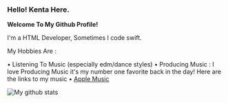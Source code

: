 ### **Hello! Kenta Here.**

**Welcome To My Github Profile!**
  
  I'm a HTML Developer, Sometimes I code swift.
  
  My Hobbies Are :
  
   • Listening To Music (especially edm/dance styles)
   • Producing Music : I love Producing Music it's my number one favorite back in the day! Here are the links to my music
     • [Apple Music](https://music.apple.com/th/artist/kentakoongmusic/1453679230)
  
  ![My github stats](https://github-readme-stats.vercel.app/api?username=kentakoong&show_icons=true)
